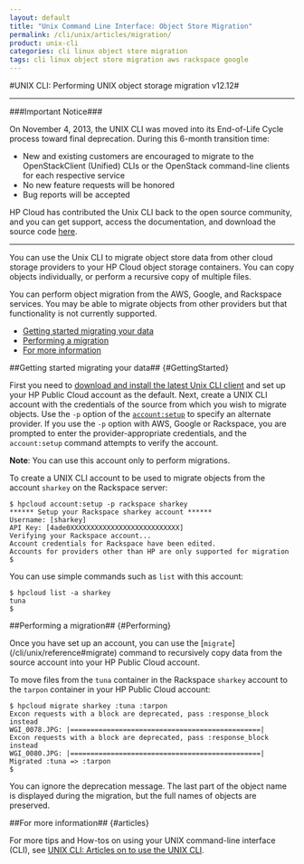 ```yaml
---
layout: default
title: "Unix Command Line Interface: Object Store Migration"
permalink: /cli/unix/articles/migration/
product: unix-cli
categories: cli linux object store migration
tags: cli linux object store migration aws rackspace google
---
```

#UNIX CLI: Performing UNIX object storage migration v12.12#

___________________

###Important Notice###

On November 4, 2013, the UNIX CLI was moved into its End-of-Life Cycle process toward final deprecation. During this 6-month transition time:

* New and existing customers are encouraged to migrate to the OpenStackClient (Unified) CLIs or the OpenStack command-line clients for each respective service
* No new feature requests will be honored
* Bug reports will be accepted

HP Cloud has contributed the Unix CLI back to the open source community, and you can get support, access the documentation, and download the source code [here](https://github.com/hpcloud/unix_cli).

_________________________________________

You can use the Unix CLI to migrate object store data from other cloud storage providers to your HP Cloud object storage containers.  You can copy objects individually, or perform a recursive copy of multiple files.

You can perform object migration from the AWS, Google, and Rackspace services.  You may be able to migrate objects from other providers but that functionality is not currently supported.

* [Getting started migrating your data](#GettingStarted)
* [Performing a migration](#Performing)
* [For more information](#articles)

##Getting started migrating your data## {#GettingStarted}

First you need to [download and install the latest Unix CLI client](/cli/unix/install) and set up your HP Public Cloud account as the default.  Next, create a UNIX CLI account with the credentials of the source from which you wish to migrate objects.  Use the `-p` option of the [`account:setup`](/cli/unix/reference#account:setup) to specify an alternate provider.  If you use the `-p` option with AWS, Google or Rackspace, you are prompted to enter the provider-appropriate credentials, and the `account:setup` command attempts to verify the account.  

**Note**: You can use this account only to perform migrations.  

To create a UNIX CLI account to be used to migrate objects from the account `sharkey` on the Rackspace server:

    $ hpcloud account:setup -p rackspace sharkey
    ****** Setup your Rackspace sharkey account ******
    Username: [sharkey] 
    API Key: [4ade0XXXXXXXXXXXXXXXXXXXXXXXXXXX] 
    Verifying your Rackspace account...
    Account credentials for Rackspace have been edited.
    Accounts for providers other than HP are only supported for migration
    $

You can use simple commands such as `list` with this account:

    $ hpcloud list -a sharkey
    tuna
    $

##Performing a migration## {#Performing}

Once you have set up an account, you can use the [`migrate`] (/cli/unix/reference#migrate) command to recursively copy data from the source account into your HP Public Cloud account.  

To move files from the `tuna` container in the Rackspace `sharkey` account to the `tarpon` container in your HP Public Cloud account:

    $ hpcloud migrate sharkey :tuna :tarpon
    Excon requests with a block are deprecated, pass :response_block instead
    WGI_0078.JPG: |===============================================|
    Excon requests with a block are deprecated, pass :response_block instead
    WGI_0080.JPG: |===============================================|
    Migrated :tuna => :tarpon
    $


You can ignore the deprecation message.  The last part of the object name is displayed during the migration, but the full names of objects are preserved.


##For more information## {#articles}

For more tips and How-tos on using your UNIX command-line interface (CLI), see [UNIX CLI: Articles on to use the UNIX CLI](/cli/unix/articles/).
